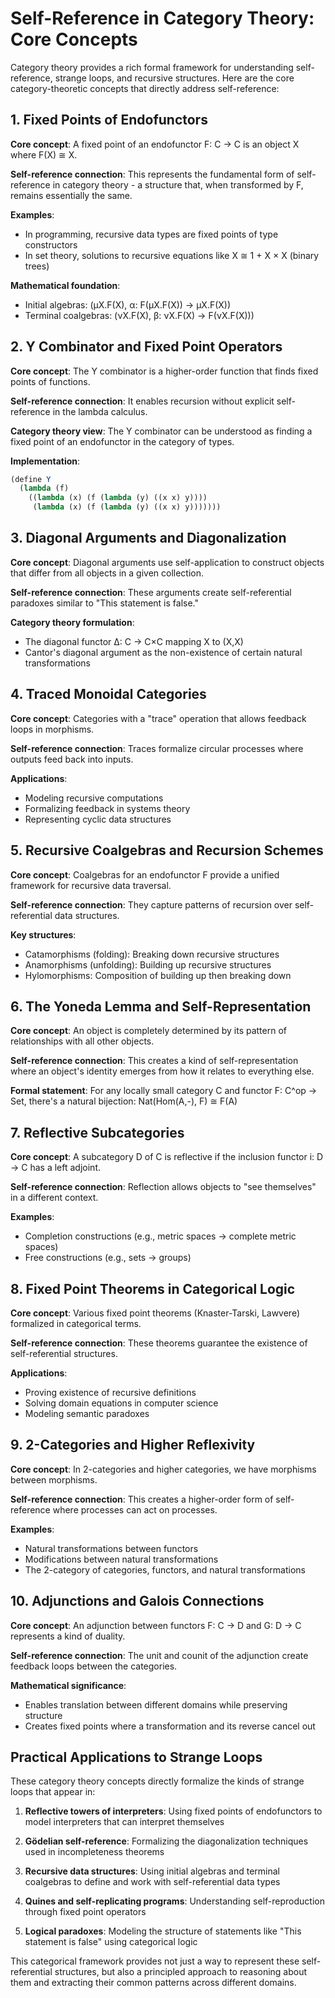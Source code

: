# Self-Reference in Category Theory: Core Concepts

Category theory provides a rich formal framework for understanding self-reference, strange loops, and recursive structures. Here are the core category-theoretic concepts that directly address self-reference:

## 1. Fixed Points of Endofunctors

**Core concept**: A fixed point of an endofunctor F: C → C is an object X where F(X) ≅ X.

**Self-reference connection**: This represents the fundamental form of self-reference in category theory - a structure that, when transformed by F, remains essentially the same.

**Examples**:
- In programming, recursive data types are fixed points of type constructors
- In set theory, solutions to recursive equations like X ≅ 1 + X × X (binary trees)

**Mathematical foundation**: 
- Initial algebras: (μX.F(X), α: F(μX.F(X)) → μX.F(X))
- Terminal coalgebras: (νX.F(X), β: νX.F(X) → F(νX.F(X)))

## 2. Y Combinator and Fixed Point Operators

**Core concept**: The Y combinator is a higher-order function that finds fixed points of functions.

**Self-reference connection**: It enables recursion without explicit self-reference in the lambda calculus.

**Category theory view**: The Y combinator can be understood as finding a fixed point of an endofunctor in the category of types.

**Implementation**:
```scheme
(define Y
  (lambda (f)
    ((lambda (x) (f (lambda (y) ((x x) y))))
     (lambda (x) (f (lambda (y) ((x x) y)))))))
```

## 3. Diagonal Arguments and Diagonalization

**Core concept**: Diagonal arguments use self-application to construct objects that differ from all objects in a given collection.

**Self-reference connection**: These arguments create self-referential paradoxes similar to "This statement is false."

**Category theory formulation**: 
- The diagonal functor Δ: C → C×C mapping X to (X,X)
- Cantor's diagonal argument as the non-existence of certain natural transformations

## 4. Traced Monoidal Categories

**Core concept**: Categories with a "trace" operation that allows feedback loops in morphisms.

**Self-reference connection**: Traces formalize circular processes where outputs feed back into inputs.

**Applications**:
- Modeling recursive computations
- Formalizing feedback in systems theory
- Representing cyclic data structures

## 5. Recursive Coalgebras and Recursion Schemes

**Core concept**: Coalgebras for an endofunctor F provide a unified framework for recursive data traversal.

**Self-reference connection**: They capture patterns of recursion over self-referential data structures.

**Key structures**:
- Catamorphisms (folding): Breaking down recursive structures
- Anamorphisms (unfolding): Building up recursive structures
- Hylomorphisms: Composition of building up then breaking down

## 6. The Yoneda Lemma and Self-Representation

**Core concept**: An object is completely determined by its pattern of relationships with all other objects.

**Self-reference connection**: This creates a kind of self-representation where an object's identity emerges from how it relates to everything else.

**Formal statement**: For any locally small category C and functor F: C^op → Set, there's a natural bijection:
Nat(Hom(A,-), F) ≅ F(A)

## 7. Reflective Subcategories

**Core concept**: A subcategory D of C is reflective if the inclusion functor i: D → C has a left adjoint.

**Self-reference connection**: Reflection allows objects to "see themselves" in a different context.

**Examples**:
- Completion constructions (e.g., metric spaces → complete metric spaces)
- Free constructions (e.g., sets → groups)

## 8. Fixed Point Theorems in Categorical Logic

**Core concept**: Various fixed point theorems (Knaster-Tarski, Lawvere) formalized in categorical terms.

**Self-reference connection**: These theorems guarantee the existence of self-referential structures.

**Applications**:
- Proving existence of recursive definitions
- Solving domain equations in computer science
- Modeling semantic paradoxes

## 9. 2-Categories and Higher Reflexivity

**Core concept**: In 2-categories and higher categories, we have morphisms between morphisms.

**Self-reference connection**: This creates a higher-order form of self-reference where processes can act on processes.

**Examples**:
- Natural transformations between functors
- Modifications between natural transformations
- The 2-category of categories, functors, and natural transformations

## 10. Adjunctions and Galois Connections

**Core concept**: An adjunction between functors F: C → D and G: D → C represents a kind of duality.

**Self-reference connection**: The unit and counit of the adjunction create feedback loops between the categories.

**Mathematical significance**:
- Enables translation between different domains while preserving structure
- Creates fixed points where a transformation and its reverse cancel out

## Practical Applications to Strange Loops

These category theory concepts directly formalize the kinds of strange loops that appear in:

1. **Reflective towers of interpreters**: Using fixed points of endofunctors to model interpreters that can interpret themselves

2. **Gödelian self-reference**: Formalizing the diagonalization techniques used in incompleteness theorems

3. **Recursive data structures**: Using initial algebras and terminal coalgebras to define and work with self-referential data types

4. **Quines and self-replicating programs**: Understanding self-reproduction through fixed point operators

5. **Logical paradoxes**: Modeling the structure of statements like "This statement is false" using categorical logic

This categorical framework provides not just a way to represent these self-referential structures, but also a principled approach to reasoning about them and extracting their common patterns across different domains.
